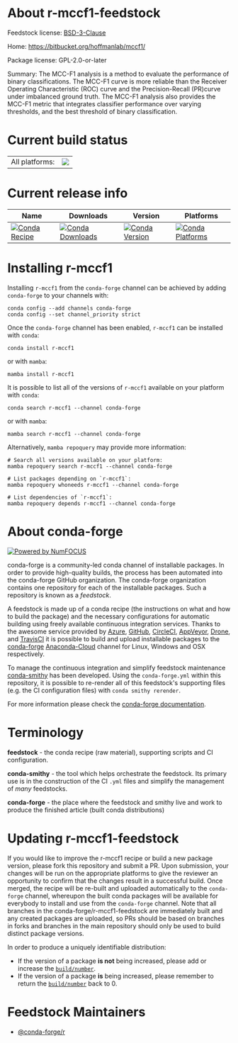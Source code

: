 About r-mccf1-feedstock
=======================

Feedstock license: [BSD-3-Clause](https://github.com/conda-forge/r-mccf1-feedstock/blob/main/LICENSE.txt)

Home: https://bitbucket.org/hoffmanlab/mccf1/

Package license: GPL-2.0-or-later

Summary: The MCC-F1 analysis is a method to evaluate the performance of binary classifications. The MCC-F1 curve is more reliable than the Receiver Operating Characteristic (ROC) curve and the Precision-Recall (PR)curve under imbalanced ground truth. The MCC-F1 analysis also provides the MCC-F1 metric that integrates classifier performance over varying thresholds, and the best threshold of binary classification.

Current build status
====================


<table><tr><td>All platforms:</td>
    <td>
      <a href="https://dev.azure.com/conda-forge/feedstock-builds/_build/latest?definitionId=10490&branchName=main">
        <img src="https://dev.azure.com/conda-forge/feedstock-builds/_apis/build/status/r-mccf1-feedstock?branchName=main">
      </a>
    </td>
  </tr>
</table>

Current release info
====================

| Name | Downloads | Version | Platforms |
| --- | --- | --- | --- |
| [![Conda Recipe](https://img.shields.io/badge/recipe-r--mccf1-green.svg)](https://anaconda.org/conda-forge/r-mccf1) | [![Conda Downloads](https://img.shields.io/conda/dn/conda-forge/r-mccf1.svg)](https://anaconda.org/conda-forge/r-mccf1) | [![Conda Version](https://img.shields.io/conda/vn/conda-forge/r-mccf1.svg)](https://anaconda.org/conda-forge/r-mccf1) | [![Conda Platforms](https://img.shields.io/conda/pn/conda-forge/r-mccf1.svg)](https://anaconda.org/conda-forge/r-mccf1) |

Installing r-mccf1
==================

Installing `r-mccf1` from the `conda-forge` channel can be achieved by adding `conda-forge` to your channels with:

```
conda config --add channels conda-forge
conda config --set channel_priority strict
```

Once the `conda-forge` channel has been enabled, `r-mccf1` can be installed with `conda`:

```
conda install r-mccf1
```

or with `mamba`:

```
mamba install r-mccf1
```

It is possible to list all of the versions of `r-mccf1` available on your platform with `conda`:

```
conda search r-mccf1 --channel conda-forge
```

or with `mamba`:

```
mamba search r-mccf1 --channel conda-forge
```

Alternatively, `mamba repoquery` may provide more information:

```
# Search all versions available on your platform:
mamba repoquery search r-mccf1 --channel conda-forge

# List packages depending on `r-mccf1`:
mamba repoquery whoneeds r-mccf1 --channel conda-forge

# List dependencies of `r-mccf1`:
mamba repoquery depends r-mccf1 --channel conda-forge
```


About conda-forge
=================

[![Powered by
NumFOCUS](https://img.shields.io/badge/powered%20by-NumFOCUS-orange.svg?style=flat&colorA=E1523D&colorB=007D8A)](https://numfocus.org)

conda-forge is a community-led conda channel of installable packages.
In order to provide high-quality builds, the process has been automated into the
conda-forge GitHub organization. The conda-forge organization contains one repository
for each of the installable packages. Such a repository is known as a *feedstock*.

A feedstock is made up of a conda recipe (the instructions on what and how to build
the package) and the necessary configurations for automatic building using freely
available continuous integration services. Thanks to the awesome service provided by
[Azure](https://azure.microsoft.com/en-us/services/devops/), [GitHub](https://github.com/),
[CircleCI](https://circleci.com/), [AppVeyor](https://www.appveyor.com/),
[Drone](https://cloud.drone.io/welcome), and [TravisCI](https://travis-ci.com/)
it is possible to build and upload installable packages to the
[conda-forge](https://anaconda.org/conda-forge) [Anaconda-Cloud](https://anaconda.org/)
channel for Linux, Windows and OSX respectively.

To manage the continuous integration and simplify feedstock maintenance
[conda-smithy](https://github.com/conda-forge/conda-smithy) has been developed.
Using the ``conda-forge.yml`` within this repository, it is possible to re-render all of
this feedstock's supporting files (e.g. the CI configuration files) with ``conda smithy rerender``.

For more information please check the [conda-forge documentation](https://conda-forge.org/docs/).

Terminology
===========

**feedstock** - the conda recipe (raw material), supporting scripts and CI configuration.

**conda-smithy** - the tool which helps orchestrate the feedstock.
                   Its primary use is in the construction of the CI ``.yml`` files
                   and simplify the management of *many* feedstocks.

**conda-forge** - the place where the feedstock and smithy live and work to
                  produce the finished article (built conda distributions)


Updating r-mccf1-feedstock
==========================

If you would like to improve the r-mccf1 recipe or build a new
package version, please fork this repository and submit a PR. Upon submission,
your changes will be run on the appropriate platforms to give the reviewer an
opportunity to confirm that the changes result in a successful build. Once
merged, the recipe will be re-built and uploaded automatically to the
`conda-forge` channel, whereupon the built conda packages will be available for
everybody to install and use from the `conda-forge` channel.
Note that all branches in the conda-forge/r-mccf1-feedstock are
immediately built and any created packages are uploaded, so PRs should be based
on branches in forks and branches in the main repository should only be used to
build distinct package versions.

In order to produce a uniquely identifiable distribution:
 * If the version of a package **is not** being increased, please add or increase
   the [``build/number``](https://docs.conda.io/projects/conda-build/en/latest/resources/define-metadata.html#build-number-and-string).
 * If the version of a package **is** being increased, please remember to return
   the [``build/number``](https://docs.conda.io/projects/conda-build/en/latest/resources/define-metadata.html#build-number-and-string)
   back to 0.

Feedstock Maintainers
=====================

* [@conda-forge/r](https://github.com/conda-forge/r/)

